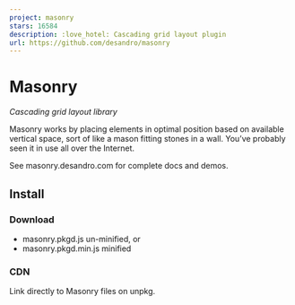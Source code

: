 ```yaml
---
project: masonry
stars: 16584
description: :love_hotel: Cascading grid layout plugin
url: https://github.com/desandro/masonry
---
```


Masonry
=======

_Cascading grid layout library_

Masonry works by placing elements in optimal position based on available vertical space, sort of like a mason fitting stones in a wall. You’ve probably seen it in use all over the Internet.

See masonry.desandro.com for complete docs and demos.

Install
-------

### Download

-   masonry.pkgd.js un-minified, or
-   masonry.pkgd.min.js minified

### CDN

Link directly to Masonry files on unpkg.

<script src\="https://unpkg.com/masonry-layout@4/dist/masonry.pkgd.js"\></script\>
<!-- or -->
<script src\="https://unpkg.com/masonry-layout@4/dist/masonry.pkgd.min.js"\></script\>

### Package managers

npm: `npm install masonry-layout --save`

Bower: `bower install masonry-layout --save`

Support Masonry development
---------------------------

Masonry has been actively maintained and improved upon for 8 years, with 900 GitHub issues closed. Please consider supporting its development by purchasing a license for one of Metafizzy's commercial libraries.

Initialize
----------

With jQuery

$('.grid').masonry({
  // options...
  itemSelector: '.grid-item',
  columnWidth: 200
});

With vanilla JavaScript

// vanilla JS
// init with element
var grid \= document.querySelector('.grid');
var msnry \= new Masonry( grid, {
  // options...
  itemSelector: '.grid-item',
  columnWidth: 200
});

// init with selector
var msnry \= new Masonry( '.grid', {
  // options...
});

With HTML

Add a `data-masonry` attribute to your element. Options can be set in JSON in the value.

<div class\="grid" data-masonry\='{ "itemSelector": ".grid-item", "columnWidth": 200 }'\>
  <div class\="grid-item"\></div\>
  <div class\="grid-item"\></div\>
  ...
</div\>

License
-------

Masonry is released under the MIT license. Have at it.

* * *

Made by David DeSandro

